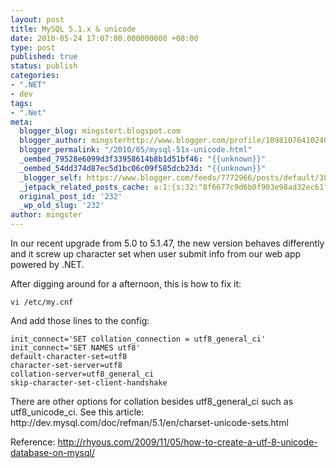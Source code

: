 ```yaml
---
layout: post
title: MySQL 5.1.x & unicode
date: 2010-05-24 17:07:00.000000000 +08:00
type: post
published: true
status: publish
categories:
- ".NET"
- dev
tags:
- ".Net"
meta:
  blogger_blog: mingstert.blogspot.com
  blogger_author: mingsterhttp://www.blogger.com/profile/10981076410240209932noreply@blogger.com
  blogger_permalink: "/2010/05/mysql-51x-unicode.html"
  _oembed_79528e6099d3f33958614b8b1d51bf46: "{{unknown}}"
  _oembed_54dd374d87ec5d1bc06c09f585dcb23d: "{{unknown}}"
  _blogger_self: https://www.blogger.com/feeds/7772966/posts/default/3818511376979490281
  _jetpack_related_posts_cache: a:1:{s:32:"8f6677c9d6b0f903e98ad32ec61f8deb";a:2:{s:7:"expires";i:1436923253;s:7:"payload";a:3:{i:0;a:1:{s:2:"id";i:258;}i:1;a:1:{s:2:"id";i:233;}i:2;a:1:{s:2:"id";i:353;}}}}
  original_post_id: '232'
  _wp_old_slug: '232'
author: mingster
---
```

<p>In our recent upgrade from 5.0 to 5.1.47, the new version behaves differently and it screw up character set when user submit info from our web app powered by .NET. </p>
<p>After digging around for a afternoon, this is how to fix it:<br /><code><br />vi /etc/my.cnf<br /></code></p>
<p>And add those lines to the config:<br /><code><br />init_connect='SET collation_connection = utf8_general_ci'<br />init_connect='SET NAMES utf8'<br />default-character-set=utf8<br />character-set-server=utf8<br />collation-server=utf8_general_ci<br />skip-character-set-client-handshake<br /></code></p>
<p>There are other options for collation besides utf8_general_ci such as utf8_unicode_ci. See this article:<br />http://dev.mysql.com/doc/refman/5.1/en/charset-unicode-sets.html</p>
<p>Reference: <a href="http://rhyous.com/2009/11/05/how-to-create-a-utf-8-unicode-database-on-mysql/">http://rhyous.com/2009/11/05/how-to-create-a-utf-8-unicode-database-on-mysql/</a></p>
